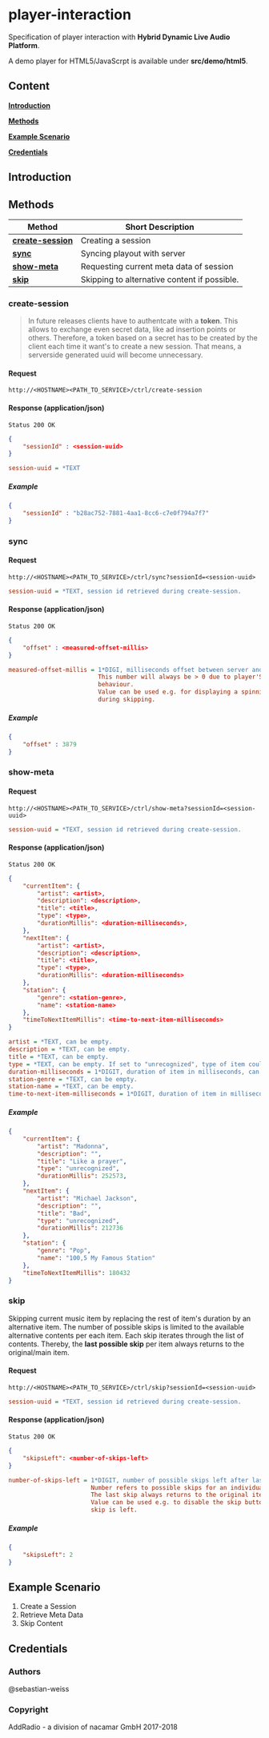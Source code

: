 # player-interaction
Specification of player interaction with **Hybrid Dynamic Live Audio Platform**.

A demo player for HTML5/JavaScrpt is available under **src/demo/html5**.

## Content
[**Introduction**](#introduction)

[**Methods**](#methods)

[**Example Scenario**](#example-scenario)

[**Credentials**](#credentials)

## Introduction

## Methods
Method  | Short Description
------------- | -------------
[**create-session**](#create-session)  | Creating a session
[**sync**](#sync)  | Syncing playout with server
[**show-meta**](#show-meta)  | Requesting current meta data of session
[**skip**](#show-meta)  | Skipping to alternative content if possible.

### create-session

> In future releases clients have to authentcate with a **token**. This allows to exchange even secret data, like ad insertion points or others.
> Therefore, a token based on a secret has to be created by the client each time it want's to create a new session. That means, a serverside 
> generated uuid will become unnecessary.

#### Request
```http
http://<HOSTNAME><PATH_TO_SERVICE>/ctrl/create-session
```

#### Response **(application/json)**
```http
Status 200 OK
```
```json
{
    "sessionId" : <session-uuid>
}
```
```ini
session-uuid = *TEXT
```

##### Example
```json
{
    "sessionId" : "b28ac752-7881-4aa1-8cc6-c7e0f794a7f7"
}
```
### sync
#### Request
```http
http://<HOSTNAME><PATH_TO_SERVICE>/ctrl/sync?sessionId=<session-uuid>
```
```ini
session-uuid = *TEXT, session id retrieved during create-session.
```

#### Response **(application/json)**
```http
Status 200 OK
```
```json
{
    "offset" : <measured-offset-millis>
}
```
```ini
measured-offset-millis = 1*DIGI, milliseconds offset between server and playout. 
                         This number will always be > 0 due to player'S buffering 
                         behaviour.
                         Value can be used e.g. for displaying a spinning wheel 
                         during skipping.
```

##### Example
```json
{
    "offset" : 3879
}
```

### show-meta
#### Request
```http
http://<HOSTNAME><PATH_TO_SERVICE>/ctrl/show-meta?sessionId=<session-uuid>
```
```ini
session-uuid = *TEXT, session id retrieved during create-session.
```

#### Response **(application/json)**
```http
Status 200 OK
```
```json
{
    "currentItem": {
        "artist": <artist>,
        "description": <description>,
        "title": <title>,
        "type": <type>,
        "durationMillis": <duration-milliseconds>,
    },
    "nextItem": {
        "artist": <artist>,
        "description": <description>,
        "title": <title>,
        "type": <type>,
        "durationMillis": <duration-milliseconds>
    },
    "station": {
        "genre": <station-genre>,
        "name": <station-name>
    },
    "timeToNextItemMillis": <time-to-next-item-milliseconds>
}
```
```ini
artist = *TEXT, can be empty.
description = *TEXT, can be empty.
title = *TEXT, can be empty.
type = *TEXT, can be empty. If set to "unrecognized", type of item could not be detected.
duration-milliseconds = 1*DIGIT, duration of item in milliseconds, can be -1 if not set.
station-genre = *TEXT, can be empty.
station-name = *TEXT, can be empty.
time-to-next-item-milliseconds = 1*DIGIT, duration of item in milliseconds, can be -1 if not set.
```

##### Example
```json
{
    "currentItem": {
        "artist": "Madonna",
        "description": "",
        "title": "Like a prayer",
        "type": "unrecognized",
        "durationMillis": 252573,
    },
    "nextItem": {
        "artist": "Michael Jackson",
        "description": "",
        "title": "Bad",
        "type": "unrecognized",
        "durationMillis": 212736
    },
    "station": {
        "genre": "Pop",
        "name": "100,5 My Famous Station"
    },
    "timeToNextItemMillis": 180432
}
```

### skip
Skipping current music item by replacing the rest of item's duration by an alternative item.
The number of possible skips is limited to the available alternative contents per
each item. Each skip iterates through the list of contents. Thereby, the **last possible skip** 
per item always returns to the original/main item.
 
#### Request
```http
http://<HOSTNAME><PATH_TO_SERVICE>/ctrl/skip?sessionId=<session-uuid>
```
```ini
session-uuid = *TEXT, session id retrieved during create-session.
```

#### Response **(application/json)**
```http
Status 200 OK
```
```json
{
    "skipsLeft": <number-of-skips-left>
}
```
```ini
number-of-skips-left = 1*DIGIT, number of possible skips left after last operation.
                       Number refers to possible skips for an individual music item.
                       The last skip always returns to the original item.
                       Value can be used e.g. to disable the skip button if no more 
                       skip is left.
```

##### Example
```json
{
    "skipsLeft": 2
}
```

## Example Scenario

1. Create a Session
2. Retrieve Meta Data
3. Skip Content

## Credentials
### Authors
@sebastian-weiss

### Copyright
AddRadio - a division of nacamar GmbH 2017-2018
